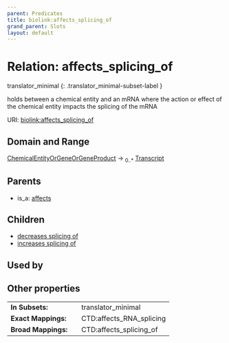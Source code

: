 ```yaml
---
parent: Predicates
title: biolink:affects_splicing_of
grand_parent: Slots
layout: default
---
```


# Relation: affects_splicing_of

translator_minimal
{: .translator_minimal-subset-label }


holds between a chemical entity and an mRNA where the action or effect of the chemical entity impacts the splicing of the mRNA

URI: [biolink:affects_splicing_of](https://w3id.org/biolink/vocab/affects_splicing_of)

## Domain and Range

[ChemicalEntityOrGeneOrGeneProduct](ChemicalEntityOrGeneOrGeneProduct.md) ->  <sub>0..\*</sub> [Transcript](Transcript.md)

## Parents

 *  is_a: [affects](affects.md)

## Children

 *  [decreases splicing of](decreases_splicing_of.md)
 *  [increases splicing of](increases_splicing_of.md)

## Used by


## Other properties

|  |  |  |
| --- | --- | --- |
| **In Subsets:** | | translator_minimal |
| **Exact Mappings:** | | CTD:affects_RNA_splicing |
| **Broad Mappings:** | | CTD:affects_splicing_of |


